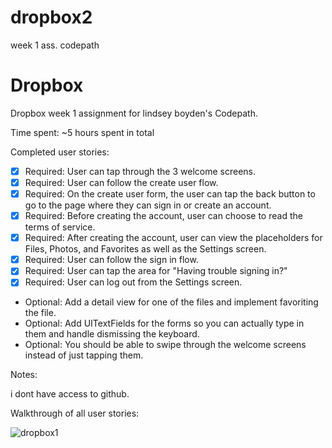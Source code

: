# dropbox2
week 1 ass. codepath

# Dropbox

Dropbox week 1 assignment for lindsey boyden's Codepath.

Time spent: ~5 hours spent in total

Completed user stories:

* [x] Required: User can tap through the 3 welcome screens.
* [x] Required: User can follow the create user flow.
* [x] Required: On the create user form, the user can tap the back button to go to the page where they can sign in or create an account.
* [x] Required: Before creating the account, user can choose to read the terms of service.
* [x] Required: After creating the account, user can view the placeholders for Files, Photos, and Favorites as well as the Settings screen.
* [x] Required: User can follow the sign in flow.
* [x] Required: User can tap the area for "Having trouble signing in?"
* [x] Required: User can log out from the Settings screen.
* Optional: Add a detail view for one of the files and implement favoriting the file.
* Optional: Add UITextFields for the forms so you can actually type in them and handle dismissing the keyboard.
* Optional: You should be able to swipe through the welcome screens instead of just tapping them.

Notes:

i dont have access to github. 

Walkthrough of all user stories:


![dropbox1](https://cloud.githubusercontent.com/assets/14496785/10025972/fd1bc610-6113-11e5-8bdb-83284a021220.gif)
